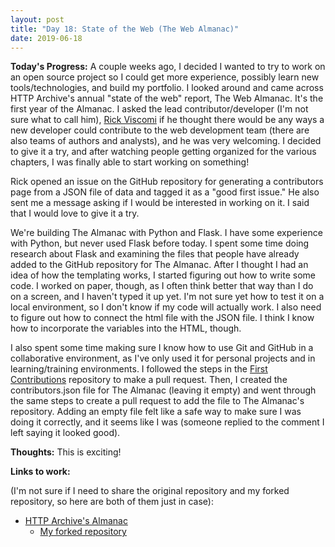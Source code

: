 ```yaml
---
layout: post
title: "Day 18: State of the Web (The Web Almanac)"
date: 2019-06-18
---
```


**Today's Progress:** A couple weeks ago, I decided I wanted to try to work on an open source project so I could get more experience, possibly learn new tools/technologies, and build my portfolio. I looked around and came across HTTP Archive's annual "state of the web" report, The Web Almanac. It's the first year of the Almanac. I asked the lead contributor/developer (I'm not sure what to call him), [Rick Viscomi](https://github.com/rviscomi) if he thought there would be any ways a new developer could contribute to the web development team (there are also teams of authors and analysts), and he was very welcoming. I decided to give it a try, and after watching people getting organized for the various chapters, I was finally able to start working on something!

Rick opened an issue on the GitHub repository for generating a contributors page from a JSON file of data and tagged it as a "good first issue." He also sent me a message asking if I would be interested in working on it. I said that I would love to give it a try.

We're building The Almanac with Python and Flask. I have some experience with Python, but never used Flask before today. I spent some time doing research about Flask and examining the files that people have already added to the GitHub repository for The Almanac. After I thought I had an idea of how the templating works, I started figuring out how to write some code. I worked on paper, though, as I often think better that way than I do on a screen, and I haven't typed it up yet. I'm not sure yet how to test it on a local environment, so I don't know if my code will actually work. I also need to figure out how to connect the html file with the JSON file. I think I know how to incorporate the variables into the HTML, though.

I also spent some time making sure I know how to use Git and GitHub in a collaborative environment, as I've only used it for personal projects and in learning/training environments. I followed the steps in the [First Contributions](https://github.com/firstcontributions/first-contributions) repository to make a pull request. Then, I created the contributors.json file for The Almanac (leaving it empty) and went through the same steps to create a pull request to add the file to The Almanac's repository. Adding an empty file felt like a safe way to make sure I was doing it correctly, and it seems like I was (someone replied to the comment I left saying it looked good).

**Thoughts:** This is exciting!

**Links to work:** 

(I'm not sure if I need to share the original repository and my forked repository, so here are both of them just in case):
* [HTTP Archive's Almanac](https://github.com/HTTPArchive/almanac.httparchive.org)
  * [My forked repository](https://github.com/KJLarson/almanac.httparchive.org)
